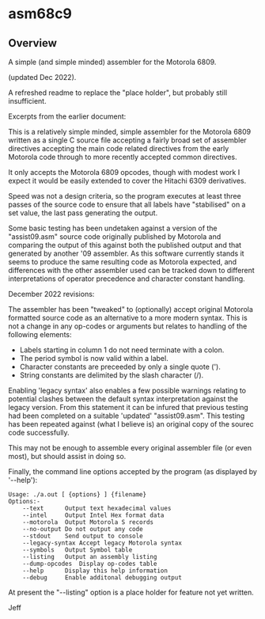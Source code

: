 # asm68c9
## Overview
A simple (and simple minded) assembler for the Motorola 6809.


 (updated Dec 2022).

A refreshed readme to replace the "place holder", but probably still insufficient.

Excerpts from the earlier document:

This is a relatively simple minded, simple assembler for the Motorola 6809 written as a single C source file accepting a fairly broad set of assembler directives accepting the main code related directives from the early Motorola code through to more recently accepted common directives.

It only accepts the Motorola 6809 opcodes, though with modest work I expect it would be easily extended to cover the Hitachi 6309 derivatives.

Speed was not a design criteria, so the program executes at least three passes of the source code to ensure that all labels have "stabilised" on a set value, the last pass generating the output.

Some basic testing has been undetaken against a version of the "assist09.asm" source code originally published by Motorola and comparing the output of this against both the published output and that generated by another '09 assembler.  As this software currently stands it seems to produce the same resulting code as Motorola expected, and differences with the other assembler used can be tracked down to different interpretations of operator precedence and character constant handling.

December 2022 revisions:

The assembler has been "tweaked" to (optionally) accept original Motorola formatted source code as an alternative to a more modern syntax.  This is not a change in any op-codes or arguments but relates to handling of the following elements:

*	Labels starting in column 1 do not need terminate with a colon.
*	The period symbol is now valid within a label.
*	Character constants are preceeded by only a single quote (').
*	String constants are delimited by the slash character (/).

Enabling 'legacy syntax' also enables a few possible warnings relating to potential clashes between the default syntax interpretation against the legacy version.  From this statement it can be infured that previous testing had been completed on a suitable 'updated' "assist09.asm".  This testing has been repeated against (what I believe is) an original copy of the sourec code successfully.

This may not be enough to assemble every original assembler file (or even most), but should assist in doing so.

Finally, the command line options accepted by the program (as displayed by '--help'):

```
Usage: ./a.out [ {options} ] {filename}
Options:-
	--text		Output text hexadecimal values
	--intel		Output Intel Hex format data
	--motorola	Output Motorola S records
	--no-output	Do not output any code
	--stdout	Send output to console
	--legacy-syntax	Accept legacy Motorola syntax
	--symbols	Output Symbol table
	--listing	Output an assembly listing
	--dump-opcodes	Display op-codes table
	--help		Display this help information
	--debug		Enable additonal debugging output
```

At present the "--listing" option is a place holder for feature not yet written.

Jeff
